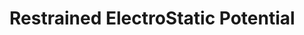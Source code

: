 # Restrained ElectroStatic Potential

<!-- REFERENCES -->

[^bayly1993well]: Bayly, C. I., Cieplak, P., Cornell, W., & Kollman, P. A. (1993). A well-behaved electrostatic potential based method using charge restraints for deriving atomic charges: the RESP model. *Journal of Physical Chemistry, 97*(40), 10269-10280. DOI: [10.1021/j100142a004](10.1021/j100142a004)
